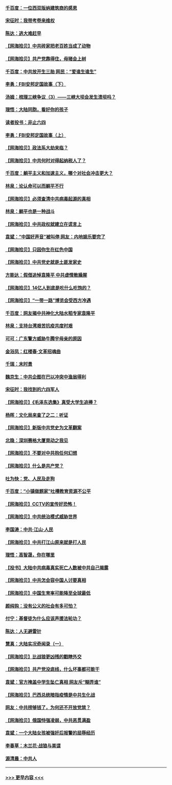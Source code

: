 #### [千百度：一位西双版纳建筑商的感恩](../pages/nsc993/n12998487.md?t=06050102) 
#### [宋征时：我带考卷来维权](../pages/nsc993/n12994088.md?t=06050102) 
#### [陈达：逃大难赶早](../pages/nsc993/n12993569.md?t=06050102) 
#### [【网海拾贝】中共砖家把老百姓当成了动物](../pages/nsc993/n12993483.md?t=06050102) 
#### [【网海拾贝】共产党靠得住，母猪会上树](../pages/nsc993/n12990730.md?t=06050102) 
#### [千百度：中共放开生三胎 网民：“爱谁生谁生”](../pages/nsc993/n12990644.md?t=06050102) 
#### [李勇：FBI安邦定国故事（下）](../pages/nsc993/n12987854.md?t=06050102) 
#### [汤姆：梳理三峡争议（3）——三峡大坝会发生溃坝吗？](../pages/nsc993/n12989806.md?t=06050102) 
#### [理悟：大陆同胞，看好你的孩子](../pages/nsc993/n12989778.md?t=06050102) 
#### [读者投书：非止六四](../pages/nsc993/n12989673.md?t=06050102) 
#### [李勇：FBI安邦定国故事（上）](../pages/nsc993/n12987749.md?t=06050102) 
#### [【网海拾贝】政法系大劫来临？](../pages/nsc993/n12987596.md?t=06050102) 
#### [【网海拾贝】中共何时对得起纳税人了？](../pages/nsc993/n12985578.md?t=06050102) 
#### [千百度：躺平主义和加速主义，哪个对社会冲击更大？](../pages/nsc993/n12985512.md?t=06050102) 
#### [林泉：论认命可以而躺平不行](../pages/nsc993/n12985505.md?t=06050102) 
#### [【网海拾贝】必须查清中共病毒起源的真相](../pages/nsc993/n12984276.md?t=06050102) 
#### [林泉：躺平也是一种战斗](../pages/nsc993/n12984194.md?t=06050102) 
#### [【网海拾贝】中共政权就建立在谎言上](../pages/nsc993/n12981880.md?t=06050102) 
#### [袁斌：“中国好声音”被叫停 网友：内地娱乐要完了](../pages/nsc993/n12981826.md?t=06050102) 
#### [【网海拾贝】只因你生在红色中国](../pages/nsc993/n12979096.md?t=06050102) 
#### [【网海拾贝】中共党史就是土匪发家史](../pages/nsc993/n12976478.md?t=06050102) 
#### [方能达：假借追悼袁隆平 中共虚情散臊腥](../pages/nsc993/n12976396.md?t=06050102) 
#### [【网海拾贝】14亿人到底是吃什么吃饱的？](../pages/nsc993/n12974125.md?t=06050102) 
#### [【网海拾贝】“一带一路”博览会受西方冷遇](../pages/nsc993/n12971787.md?t=06050102) 
#### [千百度：网友揭中共神化大陆水稻专家袁隆平](../pages/nsc993/n12971733.md?t=06050102) 
#### [林泉：支持台湾艰苦抗疫共度时艰](../pages/nsc993/n12971350.md?t=06050102) 
#### [可可：广东警方威胁牛腾宇母亲的原因](../pages/nsc993/n12971100.md?t=06050102) 
#### [金浴凤：红楼春·文革招魂曲](../pages/nsc993/n12970354.md?t=06050102) 
#### [千瑞：末时景](../pages/nsc993/n12970337.md?t=06050102) 
#### [魏京生：中共企图在巴以冲突中渔翁得利](../pages/nsc993/n12970286.md?t=06050102) 
#### [宋征时：我找到的六四军人](../pages/nsc993/n12970213.md?t=06050102) 
#### [【网海拾贝】《毛泽东选集》真受大学生追捧？](../pages/nsc993/n12968779.md?t=06050102) 
#### [杨晖：文化局来查了之二：听证](../pages/nsc993/n12966528.md?t=06050102) 
#### [【网海拾贝】新版中共党史为文革翻案](../pages/nsc993/n12967526.md?t=06050102) 
#### [北隐：深圳赛格大厦晃动之我见](../pages/nsc993/n12967393.md?t=06050102) 
#### [【网海拾贝】不要对中共抱任何幻想](../pages/nsc993/n12965222.md?t=06050102) 
#### [【网海拾贝】什么是共产党？](../pages/nsc993/n12962781.md?t=06050102) 
#### [吐为快：党、人民及走狗](../pages/nsc993/n12962747.md?t=06050102) 
#### [千百度：“小镇做题家”吐槽教育资源不公平](../pages/nsc993/n12962705.md?t=06050102) 
#### [【网海拾贝】CCTV的宣传好恐怖！](../pages/nsc993/n12959984.md?t=06050102) 
#### [【网海拾贝】中共统治模式威胁世界](../pages/nsc993/n12957622.md?t=06050102) 
#### [李国涛：中共‧江山‧人民](../pages/nsc993/n12957502.md?t=06050102) 
#### [【网海拾贝】中共打江山原来就是打人民](../pages/nsc993/n12954345.md?t=06050102) 
#### [理悟：高智晟，你在哪里](../pages/nsc993/n12953115.md?t=06050102) 
#### [【投书】大陆中共病毒真实死亡人数被中共自己揭露](../pages/nsc993/n12953050.md?t=06050102) 
#### [【网海拾贝】中共怎会容中国人讨要真相](../pages/nsc993/n12952161.md?t=06050102) 
#### [【网海拾贝】中国生育率可能降至全球最低](../pages/nsc993/n12948793.md?t=06050102) 
#### [颜纯钩：没有公义的社会有多可怕？](../pages/nsc993/n12947626.md?t=06050102) 
#### [付宁：基督徒为什么应该声援法轮功？](../pages/nsc993/n12947233.md?t=06050102) 
#### [陈达：人无避雷针](../pages/nsc993/n12947098.md?t=06050102) 
#### [慧真：大陆实况奇闻录（一）](../pages/nsc993/n12945811.md?t=06050102) 
#### [【网海拾贝】比战狼更凶残的戳瞎外交](../pages/nsc993/n12945717.md?t=06050102) 
#### [【网海拾贝】共产党没底线，什么坏事都可能干](../pages/nsc993/n12942090.md?t=06050102) 
#### [袁斌：官方掩盖中学生坠亡真相 网友斥“糊弄谁”](../pages/nsc993/n12942029.md?t=06050102) 
#### [【网海拾贝】巴西总统暗指疫情是中共生化战](../pages/nsc993/n12938999.md?t=06050102) 
#### [网友：中共捞够钱了，为何还不开放党禁？](../pages/nsc993/n12938952.md?t=06050102) 
#### [【网海拾贝】俄国恃强凌弱，中共恶贯满盈](../pages/nsc993/n12936626.md?t=06050102) 
#### [袁斌：一个大陆女孩被强奸后报警的屈辱经历](../pages/nsc993/n12936547.md?t=06050102) 
#### [李春草：木兰花·战狼与美谍](../pages/nsc993/n12935995.md?t=06050102) 
#### [源清晨：中共人](../pages/nsc993/n12935589.md?t=06050102) 

----
#### [ >>> 更早内容 <<< ](../indexes/nsc993-earlier.md)
